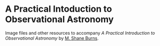# A Practical Intoduction to Observational Astronomy
Image files and other resources to accompany *A Practical Introduction to Observational Astronomy*  by [M. Shane Burns](https://faculty1.coloradocollege.edu/~sburns/).
